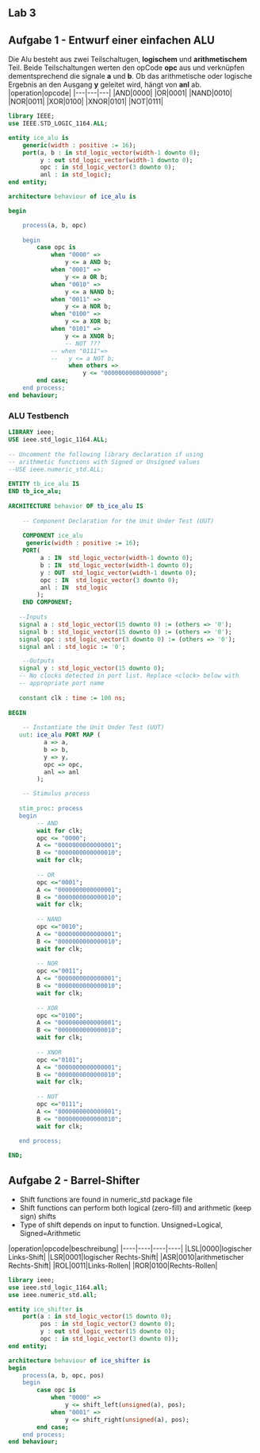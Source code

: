 

Lab 3
----

## Aufgabe 1 - Entwurf einer einfachen ALU
Die Alu besteht aus zwei Teilschaltugen, **logischem** und **arithmetischem** Teil.
Beide Teilschaltungen werten den opCode **opc** aus und verknüpfen dementsprechend die signale **a** und **b**.
Ob das arithmetische oder logische Ergebnis an den Ausgang **y** geleitet wird, hängt von **anl** ab.
|operation|opcode|
|---|---|---|
|AND|0000|
|OR|0001|
|NAND|0010|
|NOR|0011|
|XOR|0100|
|XNOR|0101|
|NOT|0111|

```vhdl
library IEEE;
use IEEE.STD_LOGIC_1164.ALL;

entity ice_alu is
	generic(width : positive := 16);
	port(a, b : in std_logic_vector(width-1 downto 0);
		 y : out std_logic_vector(width-1 downto 0);
		 opc : in std_logic_vector(3 downto 0);
		 anl : in std_logic);
end entity;

architecture behaviour of ice_alu is

begin

	process(a, b, opc)
	
	begin
        case opc is
            when "0000" => 
                y <= a AND b;
            when "0001" =>
                y <= a OR b;
            when "0010" =>
                y <= a NAND b;
            when "0011" =>
                y <= a NOR b;
            when "0100" =>
                y <= a XOR b;
            when "0101" =>
                y <= a XNOR b;
				-- NOT ???
            -- when "0111"=>
            --   y <= a NOT b;
				 when others =>
					 y <= "0000000000000000";
        end case;
	end process;
end behaviour;
```
### ALU Testbench
```vhdl
LIBRARY ieee;
USE ieee.std_logic_1164.ALL;
 
-- Uncomment the following library declaration if using
-- arithmetic functions with Signed or Unsigned values
--USE ieee.numeric_std.ALL;
 
ENTITY tb_ice_alu IS
END tb_ice_alu;
 
ARCHITECTURE behavior OF tb_ice_alu IS 
 
    -- Component Declaration for the Unit Under Test (UUT)
 
    COMPONENT ice_alu
	 generic(width : positive := 16);
    PORT(
         a : IN  std_logic_vector(width-1 downto 0);
         b : IN  std_logic_vector(width-1 downto 0);
         y : OUT  std_logic_vector(width-1 downto 0);
         opc : IN  std_logic_vector(3 downto 0);
         anl : IN  std_logic
        );
    END COMPONENT;
    
   --Inputs
   signal a : std_logic_vector(15 downto 0) := (others => '0');
   signal b : std_logic_vector(15 downto 0) := (others => '0');
   signal opc : std_logic_vector(3 downto 0) := (others => '0');
   signal anl : std_logic := '0';

 	--Outputs
   signal y : std_logic_vector(15 downto 0);
   -- No clocks detected in port list. Replace <clock> below with 
   -- appropriate port name 
 
   constant clk : time := 100 ns;
 
BEGIN
 
	-- Instantiate the Unit Under Test (UUT)
   uut: ice_alu PORT MAP (
          a => a,
          b => b,
          y => y,
          opc => opc,
          anl => anl
        );

	-- Stimulus process
	
   stim_proc: process
   begin
		-- AND
		wait for clk;	
		opc <= "0000";
		A <= "0000000000000001";
		B <= "0000000000000010";
		wait for clk;
		
		-- OR
		opc <="0001";
		A <= "0000000000000001";
		B <= "0000000000000010";
		wait for clk;
		
		-- NAND
		opc <="0010";
		A <= "0000000000000001";
		B <= "0000000000000010";
		wait for clk;
		
		-- NOR
		opc <="0011";
		A <= "0000000000000001";
		B <= "0000000000000010";
		wait for clk;
		
		-- XOR
		opc <="0100";
		A <= "0000000000000001";
		B <= "0000000000000010";
		wait for clk;
		
		-- XNOR
		opc <="0101";
		A <= "0000000000000001";
		B <= "0000000000000010";
		wait for clk;
		
		-- NOT
		opc <="0111";
		A <= "0000000000000001";
		B <= "0000000000000010";
		wait for clk;
		
   end process;

END;
```
## Aufgabe 2 - Barrel-Shifter
- Shift functions are found in numeric_std package file
- Shift functions can perform both logical (zero-fill) and arithmetic (keep sign) shifts
- Type of shift depends on input to function. Unsigned=Logical, Signed=Arithmetic

|operation|opcode|beschreibung|
|----|----|----|----|
|LSL|0000|logischer Links-Shift|
|LSR|0001|logischer Rechts-Shift|
|ASR|0010|arithmetischer Rechts-Shift|
|ROL|0011|Links-Rollen|
|ROR|0100|Rechts-Rollen|
```vhdl
library ieee;
use ieee.std_logic_1164.all;
use ieee.numeric_std.all;   

entity ice_shifter is
	port(a : in std_logic_vector(15 downto 0);
		 pos : in std_logic_vector(3 downto 0);
		 y : out std_logic_vector(15 downto 0);
		 opc : in std_logic_vector(3 downto 0));
end entity;

architecture behaviour of ice_shifter is
begin
	process(a, b, opc, pos)
	begin
        case opc is
            when "0000" => 
                y <= shift_left(unsigned(a), pos);
            when "0001" =>
                y <= shift_right(unsigned(a), pos);
        end case;
	end process;
end behaviour;
```
